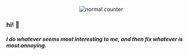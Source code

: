 <p align="center">
    <img alt="normal counter" src="https://count.getloli.com/@malteeez?name=malteeez&theme=moebooru&padding=7&offset=0&align=top&scale=1&pixelated=1&darkmode=1">
</p>

### hi! 🐬 <br>
##### I do whatever seems most interesting to me, and then fix whatever is most annoying.

